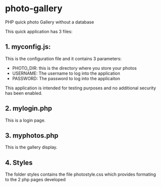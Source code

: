 # photo-gallery
PHP quick photo Gallery without a database

This quick application has 3 files:

## 1. myconfig.js: 
This is the configuration file and it contains 3 parameters:

- PHOTO_DIR: this is the directory where you store your photos
- USERNAME: The username to log into the application
- PASSWORD: The password to log into the applicaiton

This application is intended for testing purposes and no additional security has been enabled.

## 2. mylogin.php

This is a login page.

## 3. myphotos.php

This is the gallery display.

## 4. Styles

The folder styles contains the file photostyle.css which provides formating to the 2 php pages developed
